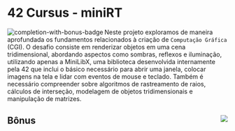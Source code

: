 # 42 Cursus - miniRT

<img src="https://game.42sp.org.br/static/assets/achievements/minirtn.png" alt="completion-with-bonus-badge" align="left">

Neste projeto exploramos de maneira aprofundada os fundamentos relacionados à criação de `Computação Gráfica` (CGI). O desafio consiste em renderizar objetos em uma cena tridimensional, abordando aspectos como sombras, reflexos e iluminação, utilizando apenas a MiniLibX, uma biblioteca desenvolvida internamente pela 42 que inclui o básico necessário para abrir uma janela, colocar imagens na tela e lidar com eventos de mouse e teclado. Também é necessário compreender sobre algoritmos de rastreamento de raios, cálculos de interseção, modelagem de objetos tridimensionais e manipulação de matrizes.

## Bônus <img src="https://img.shields.io/badge/GRADE-0%2F100-fail?logo=42&logoColor=fff&color=f00" align="right"/>
